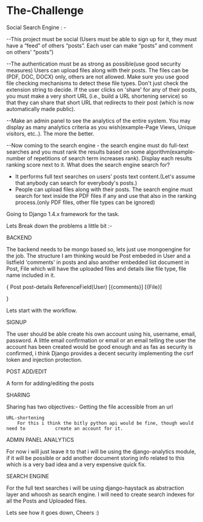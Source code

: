 The-Challenge
=============

Social Search Engine : -


--This project must be social (Users must be able to sign up for it, they must have a “feed” of others “posts”. Each user can make “posts” and comment on others' “posts”)

--The authentication must be as strong as possible(use good security measures)
Users can upload files along with their posts. The files can be (PDF, DOC, DOCX) only, others are not allowed. Make sure you use good file checking mechanisms to detect these file types. Don't just check the extension string to decide.
If the user clicks on 'share' for any of their posts, you must make a very short URL (i.e., build a URL shortening service) so that they can share that short URL that redirects to their post (which is now automatically made public).

--Make an admin panel to see the analytics of the entire system. You may display as many analytics criteria as you wish(example-Page Views, Unique visitors, etc..). The more the better.

--Now coming to the search engine - the search engine must do full-text searches and you must rank the results based on some algorithm(example-number of repetitions of search term increases rank). Display each results ranking score next to it.
What does the search engine search for?
 - It performs full text searches on users’ posts text content.(Let's assume that anybody can search for everybody's posts.)
 - People can upload files along with their posts. The search engine must search for text inside the PDF files if any and use that also in the ranking process.(only PDF files, other file types can be ignored)

Going to Django 1.4.x framework for the task.

Lets Break down the problems a little bit :-

BACKEND 

The backend needs to be mongo based so, lets just use mongoengine for the job. 
The structure I am thinking would be Post embeded in User and a listfield 'comments'
in posts and also another embedded list document in Post, File which will have the uploaded files and details like file type, file name included in it.

{
 Post
 post-details
 ReferenceField(User)
	[{comments}]
	[{File}]
	
}

Lets start with the workflow.

SIGNUP

The user should be able create his own account using his, username, email, password.
A little email confirmation or email or an email telling the user the account has been created would be good enough and as fas as security is confirmed, i think Django provides a decent security implementing the csrf token and injection protection.


POST ADD/EDIT

A form for adding/editing the posts


SHARING

Sharing has two objectives:- 
	Getting the file accessible from an url
	
	URL-shortening
		For this i think the bitly python api would be fine, though would need to 			create an account for it.

ADMIN PANEL ANALYTICS

For now i will just leave it to that i will be using the django-analytics module, if it will be possible or add another document storing info related to this which is a very bad idea and a very expensive quick fix.

SEARCH ENGINE

For the full text searches i will be using django-haystack as abstraction layer and whoosh as search engine.
I will need to create search indexes for all the Posts and Uploaded files.

	

Lets see how it goes down, 
Cheers :)
